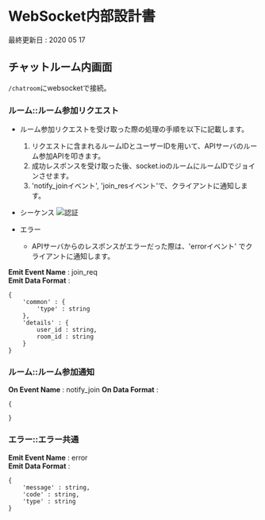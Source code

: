 # WebSocket内部設計書
最終更新日 : 2020 05 17  

## チャットルーム内画面

`/chatroom`にwebsocketで接続。  

### ルーム::ルーム参加リクエスト

- ルーム参加リクエストを受け取った際の処理の手順を以下に記載します。
	1. リクエストに含まれるルームIDとユーザーIDを用いて、APIサーバのルーム参加APIを叩きます。
	2. 成功レスポンスを受け取った後、socket.ioのルームにルームIDでジョインさせます。
	3. 'notify_joinイベント', 'join_resイベント'で、クライアントに通知します。
- シーケンス
	![認証](https://github.com/taniwhy/mochi-match-rest/blob/doc/out/websocket/%E3%83%AB%E3%83%BC%E3%83%A0%E5%8F%82%E5%8A%A0/%E3%82%B7%E3%83%BC%E3%82%B1%E3%83%B3%E3%82%B9%E5%9B%B3.png?raw=true)

- エラー
  - APIサーバからのレスポンスがエラーだった際は、'errorイベント' でクライアントに通知します。 

__Emit  Event Name__  : join_req  
__Emit Data Format__ :  

	{
		'common' : {
			'type' : string
		},
		'details' : {
			user_id : string,
			room_id : string
		}
	}

### ルーム::ルーム参加通知

__On Event Name__ : notify_join
__On Data Format__ :  

	{
		
	}

### エラー::エラー共通

__Emit Event Name__ : error  
__Emit Data Format__ :  

	{
		'message' : string,
		'code' : string,
		'type' : string
	}
